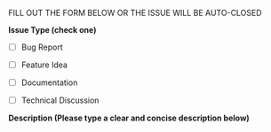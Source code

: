 
FILL OUT THE FORM BELOW OR THE ISSUE WILL BE AUTO-CLOSED

**Issue Type (check one)**

- [ ] Bug Report
- [ ] Feature Idea
- [ ] Documentation
- [ ] Technical Discussion


**Description (Please type a clear and concise description below)** 

